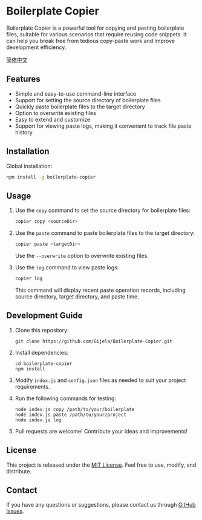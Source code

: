 # Boilerplate Copier

Boilerplate Copier is a powerful tool for copying and pasting boilerplate files, suitable for various scenarios that require reusing code snippets. It can help you break free from tedious copy-paste work and improve development efficiency.

[简体中文](./README.zh-CN.md)

## Features

- Simple and easy-to-use command-line interface
- Support for setting the source directory of boilerplate files
- Quickly paste boilerplate files to the target directory
- Option to overwrite existing files
- Easy to extend and customize
- Support for viewing paste logs, making it convenient to track file paste history

## Installation

Global installation:

```bash
npm install -g boilerplate-copier
```

## Usage

1. Use the `copy` command to set the source directory for boilerplate files:

   ```bash
   copier copy <sourceDir>
   ```

2. Use the `paste` command to paste boilerplate files to the target directory:

   ```bash
   copier paste <targetDir>
   ```

   Use the `--overwrite` option to overwrite existing files.

3. Use the `log` command to view paste logs:

   ```bash
   copier log
   ```

   This command will display recent paste operation records, including source directory, target directory, and paste time.

## Development Guide

1. Clone this repository:

   ```
   git clone https://github.com/Gijela/Boilerplate-Copier.git
   ```

2. Install dependencies:

   ```
   cd boilerplate-copier
   npm install
   ```

3. Modify `index.js` and `config.json` files as needed to suit your project requirements.

4. Run the following commands for testing:

   ```
   node index.js copy /path/to/your/boilerplate
   node index.js paste /path/to/your/project
   node index.js log
   ```

5. Pull requests are welcome! Contribute your ideas and improvements!

## License

This project is released under the [MIT License](./LICENSE). Feel free to use, modify, and distribute.

## Contact

If you have any questions or suggestions, please contact us through [GitHub Issues](https://github.com/Gijela/Boilerplate-Copier/issues).

